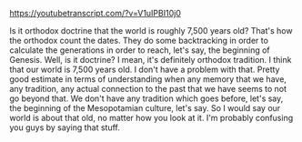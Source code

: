 https://youtubetranscript.com/?v=V1uIPBI10j0

 Is it orthodox doctrine that the world is roughly 7,500 years old? That's how the orthodox count the dates. They do some backtracking in order to calculate the generations in order to reach, let's say, the beginning of Genesis. Well, is it doctrine? I mean, it's definitely orthodox tradition. I think that our world is 7,500 years old. I don't have a problem with that. Pretty good estimate in terms of understanding when any memory that we have, any tradition, any actual connection to the past that we have seems to not go beyond that. We don't have any tradition which goes before, let's say, the beginning of the Mesopotamian culture, let's say. So I would say our world is about that old, no matter how you look at it. I'm probably confusing you guys by saying that stuff.